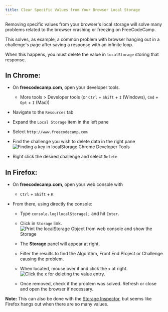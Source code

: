 ```yaml
---
title: Clear Specific Values from Your Browser Local Storage
---
```

Removing specific values from your browser's local storage will solve many problems related to the browser crashing or freezing on FreeCodeCamp.

This solves, as example, a common problem with browser hanging out in a challenge's page after saving a response with an infinite loop.

When this happens, you must delete the value in `localStorage` storing that response.

## In Chrome:

*   On **freecodecamp.com**, open your developer tools.
    *   More tools > Developer tools (or `Ctrl` + `Shift` + `I` (Windows), `Cmd` + `Opt` + `I` (Mac))

*   Navigate to the `Resources` tab

*   Expand the `Local Storage` item in the left pane
*   Select `http://www.freecodecamp.com`
*   Find the challenge you wish to delete data in the right pane ![Finding a key in localStorage Chrome Developer Tools](//discourse-user-assets.s3.amazonaws.com/original/2X/8/8300d3dfcf8a07bc3c1f69e7dd730d99e353972d.png)
*   Right click the desired challenge and select `Delete`

## In Firefox:

*   On **freecodecamp.com**, open your web console with
    *   `Ctrl` + `Shift` + `K`

*   From there, using directly the console:

    *   Type `console.log(localStorage);` and hit `Enter`.

    *   Click in `Storage` link. ![Print the localStorage Object from web console and show the Storage](//discourse-user-assets.s3.amazonaws.com/original/2X/e/e3778d1c24e9da6fe506564405b5b1ebc11facc1.png)
    *   The **Storage** panel will appear at right.
    *   Filter the results to find the Algorithm, Front End Project or Challenge causing the problem.
    *   When located, mouse over it and click the `x` at right. ![Click the x for deleting the value entry.](//discourse-user-assets.s3.amazonaws.com/original/2X/a/a309e8ec8d92301f3507001ca3a796009d0a00d8.png)
    *   Once removed, check if the problem was solved. Refresh or close and open the browser if necessary.

**Note:** This can also be done with the [Storage Inspector](https://developer.mozilla.org/en-US/docs/Tools/Storage_Inspector), but seems like Firefox hangs out when there are so many values.